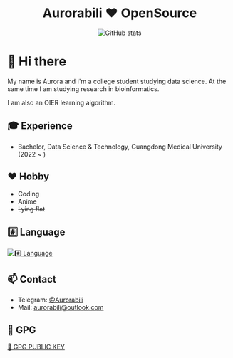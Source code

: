 <div align="center">
 <h1 align="center">Aurorabili ❤ OpenSource</h1>
 
  <img src="https://github-readme-stats.vercel.app/api?username=Aurorabili&count_private=true&layout=compact&hide=html&title_color=CC88BB&text_color=885566&bg_color=20,F2FBFF,E6F8FF,FFE6EB,FFF2F5" align="center" alt="GitHub stats" />
 
</div>


# 👋 Hi there

My name is Aurora and I'm a college student studying data science.
At the same time I am studying research in bioinformatics.

I am also an OIER learning algorithm.

## 🎓 Experience
- Bachelor, Data Science & Technology, Guangdong Medical University (2022 ~ )

## ❤️ Hobby
- Coding
- Anime
- ~~Lying flat~~

## #️⃣ Language
[![#️⃣ Language](https://skillicons.dev/icons?i=c,cpp,cs,dotnet,py,rust,r)](https://skillicons.dev)

## 📫 Contact
- Telegram: [@Aurorabili](https://t.me/Aurorabili)
- Mail: aurorabili@outlook.com

## 🔑 GPG
[🔑 GPG PUBLIC KEY](https://github.com/Aurorabili.gpg)
